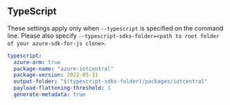 ## TypeScript

These settings apply only when `--typescript` is specified on the command line.
Please also specify `--typescript-sdks-folder=<path to root folder of your azure-sdk-for-js clone>`.

```yaml $(typescript)
typescript:
  azure-arm: true
  package-name: "azure-iotcentral"
  package-version: 2022-05-31
  output-folder: "$(typescript-sdks-folder)/packages/iotcentral"
  payload-flattening-threshold: 1
  generate-metadata: true
```